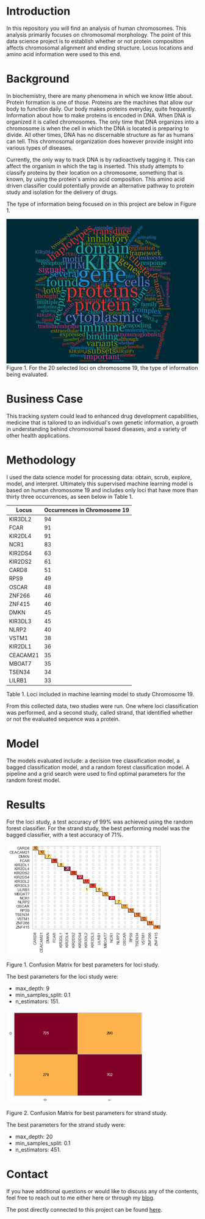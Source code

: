 # Introduction

In this repository you will find an analysis of human chromosomes. This analysis
primarily focuses on chromosomal morphology. The point of this data science
project is to establish whether or not protein composition affects chromosomal
alignment and ending structure. Locus locations and amino acid information
were used to this end.

# Background

In biochemistry, there are many phenomena in which we know little about.
Protein formation is one of those. Proteins are the machines that allow our body
to function daily. Our body makes proteins everyday, quite frequently. Information
about how to make proteins is encoded in DNA. When DNA is organized it is called
chromosomes. The only time that DNA organizes into a chromosome is when the cell
in which the DNA is located is preparing to divide. All other times, DNA has
no discernable structure as far as humans can tell. This chromosomal organization
does however provide insight into various types of diseases.

Currently, the only way to track DNA is by radioactively tagging it. This can
affect the organism in which the tag is inserted. This study attempts to classify
proteins by their location on a chromosome, something that is known, by using
the protein's amino acid composition. This amino acid driven classifier could
potentially provide an alternative pathway to protein study and isolation for
the delivery of drugs.

The type of information being focused on in this project are below in Figure 1.

<img src='/reports/figures/all 20 labels for chromosome 19 word cloud.png' alt='word cloud for selected loci evaluated on chromosome 19'>
Figure 1. For the 20 selected loci on chromosome 19, the type of information being evaluated.

# Business Case

This tracking system could lead to enhanced drug development capabilities,
medicine that is tailored to an individual's own genetic information,
a growth in understanding behind chromosomal based diseases,
and a variety of other health applications.

# Methodology

I used the data science model for processing data: obtain, scrub, explore, model,
and interpret. Ultimately this supervised machine learning model is based on human
chromosome 19 and includes only loci that have more than thirty three occurrences,
as seen below in Table 1.

| Locus    | Occurrences in Chromosome 19 |
|----------|------------------------------|
| KIR3DL2  | 94                           |
| FCAR     | 91                           |
| KIR2DL4  | 91                           |
| NCR1     | 83                           |
| KIR2DS4  | 63                           |
| KIR2DS2  | 61                           |
| CARD8    | 51                           |
| RPS9     | 49                           |
| OSCAR    | 48                           |
| ZNF266   | 46                           |
| ZNF415   | 46                           |
| DMKN     | 45                           |
| KIR3DL3  | 45                           |
| NLRP2    | 40                           |
| VSTM1    | 38                           |
| KIR2DL1  | 36                           |
| CEACAM21 | 35                           |
| MBOAT7   | 35                           |
| TSEN34   | 34                           |
| LILRB1   | 33                           |

Table 1. Loci included in machine learning model to study Chromosome 19.

From this collected data, two studies were run. One where loci classification
was performed, and a second study, called strand, that identified whether or not
the evaluated sequence was a protein.

# Model

The models evaluated include: a decision tree classification model, a bagged
classification model, and a random forest classification model. A pipeline and a
grid search were used to find optimal parameters for the random forest model.

# Results

For the loci study, a test accuracy of 99% was achieved
using the random forest classifier. For the strand study, the best performing
model was the bagged classifier, with a test accuracy of 71%.

<img src="/images/confusion matrix best model.png">

Figure 1. Confusion Matrix for best parameters for loci study.

The best parameters for the loci study were:
- max_depth: 9
- min_samples_split: 0.1
- n_estimators: 151.

<img src="images/confusion matrix for strand best model.png">

Figure 2. Confusion Matrix for best parameters for strand study.

The best parameters for the strand study were:
- max_depth: 20
- min_samples_split: 0.1
- n_estimators: 451.

# Contact

If you have additional questions or would like to discuss any of the contents,
feel free to reach out to me either here or through my [blog][link1].

The post directly connected to this project can be found [here][link2].


[link1]: eannefawcett.github.io
[link2]: https://eannefawcett.github.io/2020/03/20/Working-with-NCBI-Databases/
